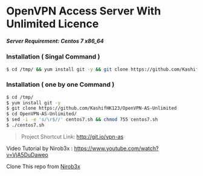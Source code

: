 # OpenVPN Access Server With Unlimited Licence
##### Server Requirement: **Centos 7 x86_64**

### Installation ( Singal Command )

```sh
$ cd /tmp/ && yum install git -y && git clone https://github.com/KashifHK123/OpenVPN-AS-Unlimited && cd OpenVPN-AS-Unlimited/ && sed -i -e 's/\r$//' centos7.sh && chmod 755 centos7.sh && ./centos7.sh
```

### Installation ( one by one Command )

```sh
$ cd /tmp/
$ yum install git -y
$ git clone https://github.com/KashifHK123/OpenVPN-AS-Unlimited
$ cd OpenVPN-AS-Unlimited/
$ sed -i -e 's/\r$//' centos7.sh && chmod 755 centos7.sh 
$ ./centos7.sh
```
> Project Shortcut Link: http://git.io/vpn-as

Video Tutorial by Nirob3x : https://www.youtube.com/watch?v=VjA5DuDaweo

Clone This repo from [Nirob3x](https://github.com/Nirob3x/OpenVPN-As-Unlimited)
